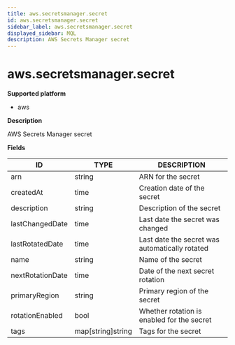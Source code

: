 ```yaml
---
title: aws.secretsmanager.secret
id: aws.secretsmanager.secret
sidebar_label: aws.secretsmanager.secret
displayed_sidebar: MQL
description: AWS Secrets Manager secret
---
```


# aws.secretsmanager.secret

**Supported platform**

- aws

**Description**

AWS Secrets Manager secret

**Fields**

| ID               | TYPE              | DESCRIPTION                                    |
| ---------------- | ----------------- | ---------------------------------------------- |
| arn              | string            | ARN for the secret                             |
| createdAt        | time              | Creation date of the secret                    |
| description      | string            | Description of the secret                      |
| lastChangedDate  | time              | Last date the secret was changed               |
| lastRotatedDate  | time              | Last date the secret was automatically rotated |
| name             | string            | Name of the secret                             |
| nextRotationDate | time              | Date of the next secret rotation               |
| primaryRegion    | string            | Primary region of the secret                   |
| rotationEnabled  | bool              | Whether rotation is enabled for the secret     |
| tags             | map[string]string | Tags for the secret                            |
